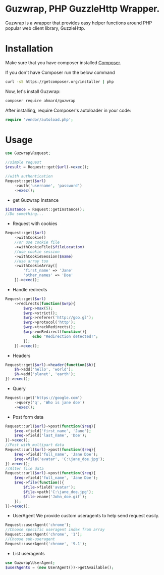 Guzwrap, PHP GuzzleHttp Wrapper.
==============================================

Guzwrap is a wrapper that provides easy helper functions
around PHP popular web client library, GuzzleHttp.

# Installation

Make sure that you have composer installed
[Composer](http://getcomposer.org).

If you don't have Composer run the below command
```bash
curl -sS https://getcomposer.org/installer | php
```

Now, let's install Guzwrap:

```bash
composer require ahmard/guzwrap
```

After installing, require Composer's autoloader in your code:

```php
require 'vendor/autoload.php';
```

# Usage
```php
use Guzwrap\Request;

//simple request
$result = Request::get($url)->exec();

//with authentication
Request::get($url)
    ->auth('username', 'password')
    ->exec();
```

- get Guzwrap Instance
```php
$instance = Request::getInstance();
//Do something...
```

- Request with cookies
```php
Request::get($url)
    ->withCookie()
    //or use cookie file
    ->withCookieFile($fileLocatiom)
    //use cookie session
    ->withCookieSession($name)
    //use array too
    ->withCookieArray([
        'first_name' => 'Jane'
        'other_names' => 'Doe'
    ])->exec();
```

- Handle redirects
```php
Request::get($url)
    ->redirects(function($wrp){
        $wrp->max(5);
        $wrp->strict();
        $wrp->referer('http://goo.gl');
        $wrp->protocol('http');
        $wrp->trackRedirects();
        $wrp->onRedirect(function(){
            echo "Redirection detected!";
        });
    })->exec();
```

- Headers
```php
Request::get($url)->header(function($h){
    $h->add('hello', 'world');
    $h->add('planet', 'earth');
})->exec();
```

- Query
```php
Request::get('https://google.com')
    ->query('q', 'Who is jane doe')
    ->exec();
```

- Post form data
```php
Request::url($url)->post(function($req){
    $req->field('first_name', 'Jane');
    $req->field('last_name', 'Doe');
})->exec();
//Post with multipart data
Request::url($url)->post(function($req){
    $req->field('full_name', 'Jane Doe');
    $req->file('avatar', 'C:\jane_doe.jpg');
})->exec();
//Alter file data
Request::url($url)->post(function($req){
    $req->field('full_name', 'Jane Doe');
    $req->file(function(){
        $file->field('avatar');
        $file->path('C:\jane_doe.jpg');
        $file->name('John_doe.gif');
    });
})->exec();
```

- UserAgent
We provide custom useragents to help send request easily.
```php
Request::userAgent('chrome');
//Choose specific useragent index from array
Request::userAgent('chrome', '1');
//Choose sub-useragent
Request::userAgent('chrome', '9.1');
```

- List useragents
```php
use Guzwrap\UserAgent;
$userAgents = (new UserAgent())->getAvailable();
```